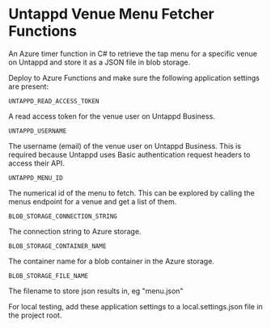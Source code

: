 # Untappd Venue Menu Fetcher Functions

An Azure timer function in C# to retrieve the tap menu for a specific venue on Untappd and store it as a JSON file in blob storage.

Deploy to Azure Functions and make sure the following application settings are present:

```UNTAPPD_READ_ACCESS_TOKEN```

A read access token for the venue user on Untappd Business.

```UNTAPPD_USERNAME```

The username (email) of the venue user on Untappd Business. This is required because Untappd uses Basic authentication request headers to access their API.

```UNTAPPD_MENU_ID```

The numerical id of the menu to fetch. This can be explored by calling the menus endpoint for a venue and get a list of them.

```BLOB_STORAGE_CONNECTION_STRING```

The connection string to Azure storage.

```BLOB_STORAGE_CONTAINER_NAME```

The container name for a blob container in the Azure storage.

```BLOB_STORAGE_FILE_NAME```

The filename to store json results in, eg "menu.json"

For local testing, add these application settings to a local.settings.json file in the project root.
